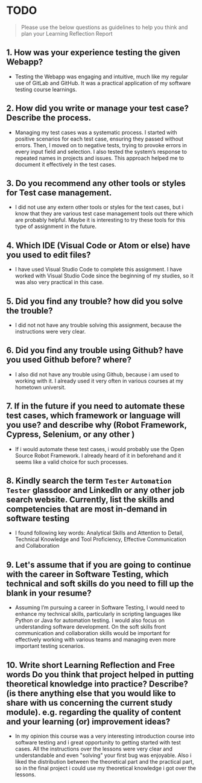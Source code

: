 
# TODO

> Please use the below questions as guidelines to help you think and plan your Learning Reflection Report

## 1. How was your experience testing the given Webapp?
- Testing the Webapp was engaging and intuitive, much like my regular use of GitLab and GitHub. It was a practical application of my software testing course learnings.
     

## 2. How did you write or manage your test case? Describe the process.
- Managing my test cases was a systematic process. I started with positive scenarios for each test case, ensuring they passed without errors. Then, I moved on to negative tests, trying to provoke errors in every input field and selection. I also tested the system’s response to repeated names in projects and issues. This approach helped me to document it effectively in the test cases.

## 3. Do you recommend any other tools or styles for Test case management. 
 - I did not use any extern other tools or styles for the text cases, but i know that they are various test case management tools out there which are probably helpful. Maybe it is interesting to try these tools for this type of assignment in the future.


## 4. Which IDE (Visual Code or Atom or else) have you used to edit files?
- I have used Visual Studio Code to complete this assignment. I have worked with Visual Studio Code since the beginning of my studies, so it was also very practical in this case.


     
## 5. Did you find any trouble? how did you solve the trouble?
- I did not not have any trouble solving this assignment, because the instructions were very clear. 


## 6. Did you find any trouble using Github? have you used Github before? where?
- I also did not have any trouble using Github, because i am used to working with it. I already used it very often in various courses at my hometown universit.
 

      

## 7. If in the future if you need to automate these test cases, which framework or language will you use? and describe why (Robot Framework, Cypress, Selenium, or any other )
- If i would automate these test cases, i would probably use the Open Source Robot Framework. I already heard of it in beforehand and it seems like a valid choice for such processes.



## 8. Kindly search the term `Tester` `Automation Tester` glassdoor and LinkedIn or any other job search website. Currently, list the skills and competencies that are most in-demand in software testing
- I found following key words: Analytical Skills and Attention to Detail, Technical Knowledge and Tool Proficiency, Effective Communication and Collaboration


## 9. **Let's assume** that if you are going to continue with the career in Software Testing, which technical and soft skills do you need to fill up the blank in your resume?
- Assuming I’m pursuing a career in Software Testing, I would  need to enhance my technical skills, particularly in scripting languages like Python or Java for automation testing. I would also focus on understanding software development. On the soft skills front communication and collaboration skills would be important for effectively working with various teams and managing even more important testing scenarios.




## 10. Write short Learning Reflection and  Free words Do you think that project helped in putting theoretical knowledge into practice? Describe? (is there anything else that you would like to share with us concerning the current study module). e.g. regarding the quality of content and your learning (or) improvement ideas? 
- In my opinion this course was a very interesting introduction course into software testing and i great opportunity to getting started with test cases. All the instructions over the lessons were very clear and understandable and even "solving" your first bug was enjoyable. Also i liked the distribution between the theoretical part and the practical part, so in the final project i could use my theoretical knowledge i got over the lessons.




 





